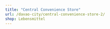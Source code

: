 ```yaml
---
title: "Central Convenience Store"
url: /davao-city/central-convenience-store-2/
shop: Lebensmittel
---
```

